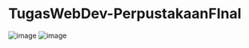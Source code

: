 # TugasWebDev-PerpustakaanFInal

![image](https://github.com/user-attachments/assets/03d0829f-2630-4be6-823d-50dde78b8a94)
![image](https://github.com/user-attachments/assets/29c1eee6-db50-4326-b841-a2dbd3776707)
